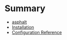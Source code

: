 # Summary

- [asphalt](./asphalt.md)
- [Installation](./installation.md)
- [Configuration Reference](./configuration.md)
